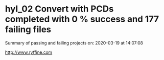 # hyl_02 Convert with PCDs completed with 0 % success and 177 failing files

Summary of passing and failing projects on: 2020-03-19 at 14:07:08

http://www.ryffine.com
